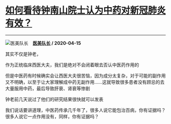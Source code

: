 # [如何看待钟南山院士认为中药对新冠肺炎有效？](https://www.zhihu.com/answer/1154634256)

--------------------------------------------------------------------

![医美队长](https://pic2.zhimg.com/v2-12a0124dffabdf78d571a8df5ca5ef61.jpg?source=1940ef5c "医美队长")&emsp;**[医美队长](https://www.zhihu.com/people/CaptainBeauty) / 2020-04-15**

其实不仅是钟老，

作为正统临床西医大夫，我们是绝对不会闭着眼去否认中医药作用的

但是中医药有时候确实会让西医大夫很苦恼，因为成分太复杂，对于可能的副作用又不明确，以至于让大家理解成中药无副作用……这就导致很多患者没有顾忌的去大量服用中药，最后导致肝衰、肾衰等惨剧

钟老前几天说过了他们的研究结果很快就可以发表

我们说话要讲道理，中医药传承几千年了，很多人说它能包治百病，你有证据吗？很多人说它一点作用没有，同样，你有证据吗？

